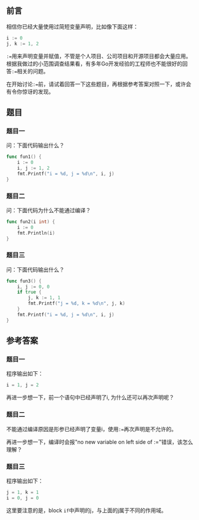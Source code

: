 ## 前言
相信你已经大量使用过简短变量声明，比如像下面这样：
```go
i := 0
j, k := 1, 2
```
`:=`用来声明变量并赋值，不管是个人项目、公司项目和开源项目都会大量应用。根据我做过的小范围调查结果看，有多年Go开发经验的工程师也不能很好的回答`:=`相关的问题。

在开始讨论`:=`前，请试着回答一下这些题目，再根据参考答案对照一下，或许会有令你惊讶的发现。

## 题目
### 题目一
问：下面代码输出什么？
```go
func fun1() {
    i := 0
    i, j := 1, 2
    fmt.Printf("i = %d, j = %d\n", i, j)
}
```

### 题目二
问：下面代码为什么不能通过编译？
```go
func fun2(i int) {
    i := 0
    fmt.Println(i)
}
```

### 题目三
问：下面代码输出什么？
```go
func fun3() {
    i, j := 0, 0
    if true {
        j, k := 1, 1
        fmt.Printf("j = %d, k = %d\n", j, k)
    }
    fmt.Printf("i = %d, j = %d\n", i, j)
}
```

## 参考答案
### 题目一
程序输出如下：
```go
i = 1, j = 2
```

再进一步想一下，前一个语句中已经声明了i, 为什么还可以再次声明呢？

### 题目二
不能通过编译原因是形参已经声明了变量i，使用`:=`再次声明是不允许的。

再进一步想一下，编译时会报"no new variable on left side of :="错误，该怎么理解？

### 题目三
程序输出如下：
```go
j = 1, k = 1
i = 0, j = 0
```
这里要注意的是，block `if`中声明的j，与上面的j属于不同的作用域。